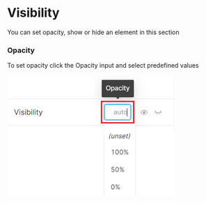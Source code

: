 # Visibility

You can set opacity, show or hide an element in this section

### Opacity

To set opacity click the Opacity input and select predefined values

<img src="../.gitbook/assets/image (6).png" alt="" data-size="original">
